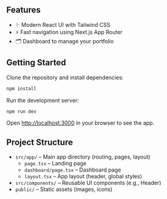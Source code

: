 
## Features

- ✨ Modern React UI with Tailwind CSS
- ⚡ Fast navigation using Next.js App Router
- 🗂️ Dashboard to manage your portfolio 

## Getting Started

Clone the repository and install dependencies:

```bash
npm install
```

Run the development server:

```bash
npm run dev
```

Open [http://localhost:3000](http://localhost:3000) in your browser to see the app.

## Project Structure

- `src/app/` – Main app directory (routing, pages, layout)
  - `page.tsx` – Landing page
  - `dashboard/page.tsx` – Dashboard page
  - `layout.tsx` – App layout (header, global styles)
- `src/components/` – Reusable UI components (e.g., Header)
- `public/` – Static assets (images, icons)
